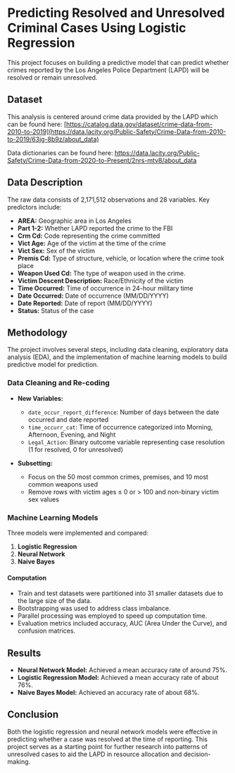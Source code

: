 # **Predicting Resolved and Unresolved Criminal Cases Using Logistic Regression**
This project focuses on building a predictive model that can predict whether crimes reported by the Los Angeles Police Department (LAPD) will be resolved or remain unresolved. 

## **Dataset**
This analysis is centered around crime data provided by the LAPD which can be found here: [https://catalog.data.gov/dataset/crime-data-from-2010-to-2019](https://data.lacity.org/Public-Safety/Crime-Data-from-2010-to-2019/63jg-8b9z/about_data)

Data dictionaries can be found here:
https://data.lacity.org/Public-Safety/Crime-Data-from-2020-to-Present/2nrs-mtv8/about_data

## **Data Description**
The raw data consists of 2,171,512 observations and 28 variables. Key predictors include:

- **AREA:** Geographic area in Los Angeles
- **Part 1-2:** Whether LAPD reported the crime to the FBI
- **Crm Cd:** Code representing the crime committed
- **Vict Age:** Age of the victim at the time of the crime
- **Vict Sex:** Sex of the victim
- **Premis Cd:** Type of structure, vehicle, or location where the crime took place
- **Weapon Used Cd:** The type of weapon used in the crime.
- **Victim Descent Description:** Race/Ethnicity of the victim
- **Time Occurred:** Time of occurrence in 24-hour military time
- **Date Occurred:** Date of occurrence (MM/DD/YYYY)
- **Date Reported:** Date of report (MM/DD/YYYY)
- **Status:** Status of the case


## **Methodology**
The project involves several steps, including data cleaning, exploratory data analysis (EDA), and the implementation of machine learning models to build predictive model for prediction.

### **Data Cleaning and Re-coding**
- **New Variables:**
  - `date_occur_report_difference`: Number of days between the date occurred and date reported
  - `time_occurr_cat`: Time of occurrence categorized into Morning, Afternoon, Evening, and Night
  - `Legal_Action`: Binary outcome variable representing case resolution (1 for resolved, 0 for unresolved)

- **Subsetting:**
  - Focus on the 50 most common crimes, premises, and 10 most common weapons used
  - Remove rows with victim ages ≤ 0 or > 100 and non-binary victim sex values

### **Machine Learning Models**
Three models were implemented and compared:
1. **Logistic Regression**
2. **Neural Network**
3. **Naive Bayes**

#### **Computation**
- Train and test datasets were partitioned into 31 smaller datasets due to the large size of the data.
- Bootstrapping was used to address class imbalance.
- Parallel processing was employed to speed up computation time.
- Evaluation metrics included accuracy, AUC (Area Under the Curve), and confusion matrices.

## **Results**
- **Neural Network Model:** Achieved a mean accuracy rate of around 75%.
- **Logistic Regression Model:** Achieved a mean accuracy rate of about 76%.
- **Naive Bayes Model:** Achieved an accuracy rate of about 68%.

## **Conclusion**
Both the logistic regression and neural network models were effective in predicting whether a case was resolved at the time of reporting. This project serves as a starting point for further research into patterns of unresolved cases to aid the LAPD in resource allocation and decision-making.
